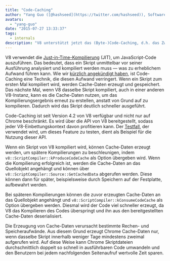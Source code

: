 ```yaml
---
title: "Code-Caching"
author: "Yang Guo ([@hashseed](https://twitter.com/hashseed)), Software Engineer"
avatars: 
  - "yang-guo"
date: "2015-07-27 13:33:37"
tags: 
  - internals
description: "V8 unterstützt jetzt das (Byte-)Code-Caching, d.h. das Zwischenspeichern des Ergebnisses der JavaScript-Analyse und -Kompilierung."
---
```

V8 verwendet die [Just-in-Time-Kompilierung](https://de.wikipedia.org/wiki/Just-in-time-Kompilierung) (JIT), um JavaScript-Code auszuführen. Das bedeutet, dass ein Skript unmittelbar vor seiner Ausführung analysiert und kompiliert werden muss — was zu erheblichem Aufwand führen kann. Wie wir [kürzlich angekündigt haben](https://blog.chromium.org/2015/03/new-javascript-techniques-for-rapid.html), ist Code-Caching eine Technik, die diesen Aufwand verringert. Wenn ein Skript zum ersten Mal kompiliert wird, werden Cache-Daten erzeugt und gespeichert. Das nächste Mal, wenn V8 dasselbe Skript kompiliert, auch in einer anderen V8-Instanz, kann es die Cache-Daten nutzen, um das Kompilierungsergebnis erneut zu erstellen, anstatt von Grund auf zu kompilieren. Dadurch wird das Skript deutlich schneller ausgeführt.

<!--truncate-->
Code-Caching ist seit Version 4.2 von V8 verfügbar und nicht nur auf Chrome beschränkt. Es wird über die API von V8 bereitgestellt, sodass jeder V8-Einbettungskontext davon profitieren kann. Der [Testfall](https://chromium.googlesource.com/v8/v8.git/+/4.5.56/test/cctest/test-api.cc#21090), der verwendet wird, um dieses Feature zu testen, dient als Beispiel für die Nutzung dieser API.

Wenn ein Skript von V8 kompiliert wird, können Cache-Daten erzeugt werden, um spätere Kompilierungen zu beschleunigen, indem `v8::ScriptCompiler::kProduceCodeCache` als Option übergeben wird. Wenn die Kompilierung erfolgreich ist, werden die Cache-Daten an das Quellobjekt angehängt und können über `v8::ScriptCompiler::Source::GetCachedData` abgerufen werden. Diese können dann für später, beispielsweise durch Speichern auf der Festplatte, aufbewahrt werden.

Bei späteren Kompilierungen können die zuvor erzeugten Cache-Daten an das Quellobjekt angehängt und `v8::ScriptCompiler::kConsumeCodeCache` als Option übergeben werden. Diesmal wird der Code viel schneller erzeugt, da V8 das Kompilieren des Codes überspringt und ihn aus den bereitgestellten Cache-Daten deserialisiert.

Die Erzeugung von Cache-Daten verursacht bestimmte Rechen- und Speicheraufwände. Aus diesem Grund erzeugt Chrome Cache-Daten nur, wenn dasselbe Skript innerhalb weniger Tage mindestens zweimal aufgerufen wird. Auf diese Weise kann Chrome Skriptdateien durchschnittlich doppelt so schnell in ausführbaren Code umwandeln und den Benutzern bei jedem nachfolgenden Seitenaufruf wertvolle Zeit sparen.
